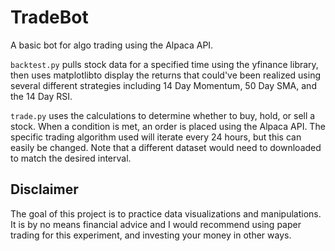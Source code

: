 # TradeBot #

A basic bot for algo trading using the Alpaca API.

`backtest.py` pulls stock data for a specified time using the yfinance library, then uses matplotlibto display the returns that could've been realized using several different strategies including 14 Day Momentum, 50 Day SMA, and the 14 Day RSI.

`trade.py` uses the calculations to determine whether to buy, hold, or sell a stock. When a condition is met, an order is placed using the Alpaca API. The specific trading algorithm used will iterate every 24 hours, but this can easily be changed. Note that a different dataset would need to downloaded to match the desired interval.

## Disclaimer
The goal of this project is to practice data visualizations and manipulations. It is by no means financial advice and I would recommend using paper trading for this experiment, and investing your money in other ways. 
